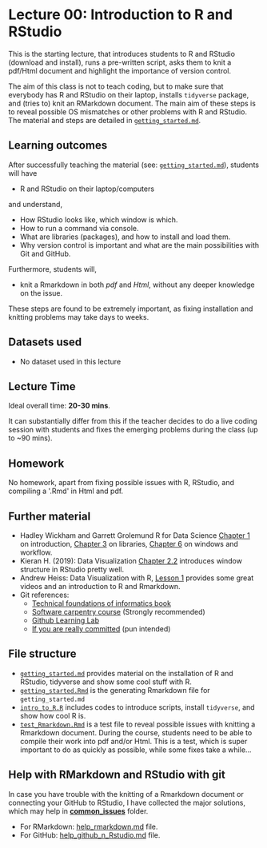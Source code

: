 # Lecture 00: Introduction to R and RStudio

This is the starting lecture, that introduces students to R and RStudio (download and install), runs a pre-written script, asks them to knit a pdf/Html document and highlight the importance of version control.

The aim of this class is not to teach coding, but to make sure that everybody has R and RStudio on their laptop, installs `tidyverse` package, and (tries to) knit an RMarkdown document. The main aim of these steps is to reveal possible OS mismatches or other problems with R and RStudio. 
The material and steps are detailed in [`getting_started.md`](https://github.com/gabors-data-analysis/da-coding-rstats/blob/main/lecture00-intro/getting_started.md).


## Learning outcomes
After successfully teaching the material (see: [`getting_started.md`](https://github.com/gabors-data-analysis/da-coding-rstats/blob/main/lecture00-intro/getting_started.md)), students will have

- R and RStudio on their laptop/computers

and understand,

- How RStudio looks like, which window is which.
- How to run a command via console.
- What are libraries (packages), and how to install and load them.
- Why version control is important and what are the main possibilities with Git and GitHub.

Furthermore, students will,

- knit a Rmarkdown in both *pdf* and *Html*, without any deeper knowledge on the issue.

These steps are found to be extremely important, as fixing installation and knitting problems may take days to weeks.

## Datasets used
* No dataset used in this lecture

## Lecture Time

Ideal overall time: **20-30 mins**.

It can substantially differ from this if the teacher decides to do a live coding session with students and fixes the emerging problems during the class (up to ~90 mins).

## Homework

No homework, apart from fixing possible issues with R, RStudio, and compiling a '.Rmd' in Html and pdf.

## Further material

  - Hadley Wickham and Garrett Grolemund R for Data Science [Chapter 1](https://r4ds.had.co.nz/introduction.html) on introduction, [Chapter 3](https://r4ds.had.co.nz/data-visualisation.html) on libraries, [Chapter 6](https://r4ds.had.co.nz/workflow-scripts.html) on windows and workflow. 
  - Kieran H. (2019): Data Visualization [Chapter 2.2](https://socviz.co/gettingstarted.html#use-r-with-rstudio) introduces window structure in RStudio pretty well.
  - Andrew Heiss: Data Visualization with R, [Lesson 1](https://datavizs21.classes.andrewheiss.com/lesson/01-lesson/) provides some great videos and an introduction to R and Rmarkdown.
  - Git references: 
    - [Technical foundations of informatics book](https://info201.github.io/git-basics.html)
    - [Software carpentry course](https://swcarpentry.github.io/git-novice/)  (Strongly recommended)
    - [Github Learning Lab](https://lab.github.com/)
    - [If you are really committed](https://git-scm.com/book/en/v2) (pun intended)


## File structure
  
  - [`getting_started.md`](https://github.com/gabors-data-analysis/da-coding-rstats/blob/main/lecture00-intro/getting_started.md) provides material on the installation of R and RStudio, tidyverse and show some cool stuff with R.
  - [`getting_started.Rmd`](https://github.com/gabors-data-analysis/da-coding-rstats/blob/main/lecture00-intro/getting_started.Rmd) is the generating Rmarkdown file for `getting_started.md`
  - [`intro_to_R.R`](https://github.com/gabors-data-analysis/da-coding-rstats/blob/main/lecture00-intro/intro_to_R.R) includes codes to introduce scripts, install `tidyverse`, and show how cool R is.
  - [`test_Rmarkdown.Rmd`](https://github.com/gabors-data-analysis/da-coding-rstats/blob/main/lecture00-intro/test_Rmarkdown.Rmd) is a test file to reveal possible issues with knitting a Rmarkdown document. During the course, students need to be able to compile their work into pdf and/or Html. This is a test, which is super important to do as quickly as possible, while some fixes take a while...

## Help with RMarkdown and RStudio with git

In case you have trouble with the knitting of a Rmarkdown document or connecting your GitHub to RStudio, I have collected the major solutions, which may help in [**common_issues**](https://github.com/gabors-data-analysis/da-coding-rstats/blob/main/common_issues) folder.

  - For RMarkdown: [help_rmarkdown.md](https://github.com/gabors-data-analysis/da-coding-rstats/blob/main/common_issues/help_rmarkdown.md) file.
  - For GitHub: [help_github_n_Rstudio.md](https://github.com/gabors-data-analysis/da-coding-rstats/blob/main/common_issues/help_github_n_Rstudio.md) file.
